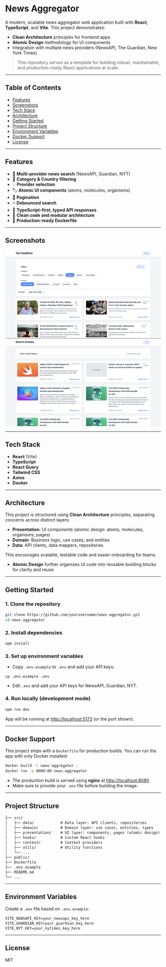 # News Aggregator

A modern, scalable news aggregator web application built with **React**, **TypeScript**, and **Vite**. This project demonstrates:

* **Clean Architecture** principles for frontend apps
* **Atomic Design** methodology for UI components
* Integration with multiple news providers (NewsAPI, The Guardian, New York Times)

> This repository serves as a template for building robust, maintainable, and production-ready React applications at scale.

---

## Table of Contents

* [Features](#features)
* [Screenshots](#screenshots)
* [Tech Stack](#tech-stack)
* [Architecture](#architecture)
* [Getting Started](#getting-started)
* [Project Structure](#project-structure)
* [Environment Variables](#environment-variables)
* [Docker Support](#docker-support)
* [License](#license)

---

## Features

* 🔎 **Multi-provider news search** (NewsAPI, Guardian, NYT)
* 📂 **Category & Country filtering**
* 💡 **Provider selection**
* 🏷️ **Atomic UI components** (atoms, molecules, organisms)
* 🧩 **Pagination**
* ⚡ **Debounced search**
* 💾 **TypeScript-first, typed API responses**
* 🧱 **Clean code and modular architecture**
* 🐳 **Production-ready Dockerfile**

---

## Screenshots

![Home Page](screenshots/homepage.png)
![Search Page](screenshots/searchpage.png)

---

## Tech Stack

* **React** (Vite)
* **TypeScript**
* **React Query**
* **Tailwind CSS**
* **Axios**
* **Docker**

---

## Architecture

This project is structured using **Clean Architecture** principles, separating concerns across distinct layers:

* **Presentation**: UI components (atomic design: atoms, molecules, organisms, pages)
* **Domain**: Business logic, use cases, and entities
* **Data**: API clients, data mappers, repositories

This encourages scalable, testable code and easier onboarding for teams.

* **Atomic Design** further organizes UI code into reusable building blocks for clarity and reuse.

---

## Getting Started

### 1. Clone the repository

```bash
git clone https://github.com/yourusername/news-aggregator.git
cd news-aggregator
```

### 2. Install dependencies

```bash
npm install
```

### 3. Set up environment variables

* Copy `.env.example` to `.env` and add your API keys:

```
cp .env.example .env
```

* Edit `.env` and add your API keys for NewsAPI, Guardian, NYT.

### 4. Run locally (development mode)

```bash
npm run dev
```

App will be running at [http://localhost:5173](http://localhost:5173) (or the port shown).

---

## Docker Support

This project ships with a `Dockerfile` for production builds. You can run the app with only Docker installed:

```bash
docker build -t news-aggregator .
docker run -p 8080:80 news-aggregator
```

* The production build is served using **nginx** at [http://localhost:8080](http://localhost:8080)
* Make sure to provide your `.env` file before building the image.

---

## Project Structure

```
├── src/
│   ├── data/            # Data layer: API clients, repositories
│   ├── domain/          # Domain layer: use cases, entities, types
│   ├── presentation/    # UI layer: components, pages (atomic design)
│   ├── hooks/           # Custom React hooks
│   ├── context/         # Context providers
│   ├── utils/           # Utility functions
│   └── ...
├── public/
├── Dockerfile
├── .env.example
├── README.md
└── ...
```

---

## Environment Variables

Create a `.env` file based on `.env.example`:

```
VITE_NEWSAPI_KEY=your_newsapi_key_here
VITE_GUARDIAN_KEY=your_guardian_key_here
VITE_NYT_KEY=your_nytimes_key_here
```

---

## License

MIT
